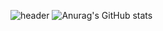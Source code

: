 ![header](https://capsule-render.vercel.app/api?type=Slice&height=240&color=auto&text=A%20L%20L%20O%20R%20N%20O%20T%20H%20I%20N%20G&fontColor=FFFFFF&fontAlign=70&fontAlignY=20&fontSize=40&desc=HyeonJin's%20Github&descAlignY=35&rotate=17&stroke=FFFFFF&strokeWidth=1)
![Anurag's GitHub stats](https://github-readme-stats.vercel.app/api?username=Greatisland&show_icons=true&theme=radical)
<!--
**Greatisland/Greatisland** is a ✨ _special_ ✨ repository because its `README.md` (this file) appears on your GitHub profile.

Here are some ideas to get you started:

- 🔭 I’m currently working on ...
- 🌱 I’m currently learning ...
- 👯 I’m looking to collaborate on ...
- 🤔 I’m looking for help with ...
- 💬 Ask me about ...
- 📫 How to reach me: ...
- 😄 Pronouns: ...
- ⚡ Fun fact: ...
-->
